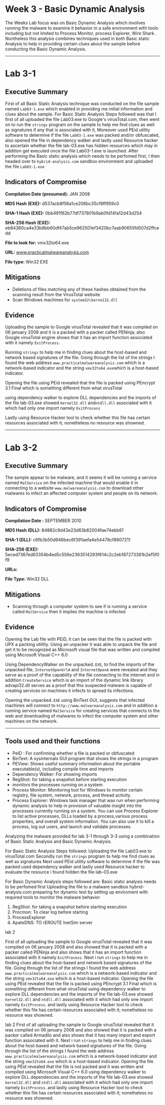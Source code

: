 # Week 3 - Basic Dynamic Analysis

The Weeks Lab focus was on Basic Dynamic Analysis which involves running the malware to examine it behavior in a safe environment with tools including but not limited to Process Monitor, process Explorer, Wire Shark . Nontheless this analysis combines techniques used in both Basic static Analysis to help in providing certain clues about the sample before conducting the Basic Dynamic Analysis.

---
# Lab 3-1 

## Executive Summary

First of all Basic Static Analysis technique was conducted on the file sample named `Lab03-1.exe` which enabled in providing me initial information and clues about the sample. For Basic Static Analysis Steps followed was that I first of all uploaded the file Lab03.exe to Google's virusTotal.com, then went on to run the `strings` program on the sample to help me find clues as well as signatures if any that is associated with it, Moreover used PEid utility software to determine if the file `Lab03-1.exe` was packed and/or obfuscated, also opened the file in dependency walker and lastly used Resource hacker to ascertain whether the file lab-03.exe has hidden resources which may in addition get executed once the file Lab03-1.exe is launched. After performing the Basic static analysis which needs to be perfomed first, I then headed over to `hybrid-analysis.com` sandbox environment and uploaded the file `Lab03-1.exe`

## Indicators of Compromise 

**Compilation Date (presumed):**  JAN 2008

**MD5 Hash (EXE):** d537acb8f56a1ce206bc35cf8ff959c0

**SHA-1 Hash (EXE):**  0bb491f62b77df737801b9ab0fd14fa12d43d254

**SHA-256 Hash (EXE):** eb84360ca4e33b8bb60df47ab5ce962501ef3420bc7aab90655fd507d2ffcedd 

**File to look for:** vmx32to64.exe

**URL:** www.practicalmalwareanalysis.com

**File type:**  Win32 EXE  

## Mitigations

- Deletions of files matching any of these hashes obtained from the scanning result from the VirusTotal website
- Scan Windows machines for `system32\kerne132.dll`

## Evidence

Uploading the sample to Google virusTotal revealed that it was compiled on 06 january 2008 and it is a packed with a packer called PENinja; also Google virusTotal engine shows that it has an import function associated with it namely `ExitProcess`.

Running `strings` to help me in finding clues about the host-based and network based  signatures of the file. Going through the list of the  strings I found the web address `www.practicalmalwareanalysis.com` which is a network-based indicator and the string `vmx32to64.exe`which is a host-based indicator. 

Opening the file using PEid revealed that the file is packed using PEncrypt 3.1 Final which is something different from what virusTotal

using dependency walker to explore DLL dependencies and the imports of the file lab-03.exe showed `kernel32.dll` and`ntdll.dll` associated with it which had only one import namely `ExitProcess`
 
Lastly using Resource Hacker tool to check whether this file has certain resources associated with it; nonetheless no resource was showned.

---
# Lab 3-2

## Executive Summary
The sample appear to be malware, and it seems it will be running a service named `MalService` on the infected machine that would enable it in connecting to a website `www.malwareanalysis.com` to download other malwares to infect an affected computer system and people on its network.

## Indicators of Compromise

**Compilation Date :** SEPTEMBER 2010

**MD5 Hash (DLL):** 84882c9d43e23d63b82004fae74ebb61

**SHA-1 (DLL):** c6fb3b50d946bec6f391aefa4e54478cf8607211

**SHA-256 (EXE):** 5eced7367ed63354b4ed5c556e2363514293f614c2c2eb187273381b2ef5f0f9 

**URLs:** 

**File Type:** Win32 DLL  


## Mitigations
- Scanning through a computer system to see if is running a service called `MalService` then it implies the machine is infected

## Evidence

Opening the Lab file with PEiD, it can be seen that the file is packed with UPX a packing utililty. Using an unpacker it was able to unpack the file and get it to be recognized as Microsoft visual file that was written and compiled using Microsoft Visual C++ 6.0

Using DependencyWalker on the  unpacked`.EXE`, to find the imports of the unpacked file, `InternetOpenUrlA` and `InternetOpenA` were revealed and they serve as a proof of the capability of the file connecting to the internet and in addition `CreateService` which is an import of the dynamic link library advapi32.dll serves as a proof that this suspected malware is capable of creating services on machines it infects to spread its infections.

Opening the unpacked`.EXE` using BinText GUI, suggests that infected machines will connect to `http://www.malwareanalysis.com` and in addition a running service named `MalService` for creating services that connects to the web and downloading of malwares  to infect the computer system and other machines on the network.

---

## Tools used and their functions
- PeID : For confirming whether a file is packed or obfuscated
- BinText: A sysinternals GUI program that shows the strings in a program
- PEView: Shows useful summary information about the portable executable(s), including compile time and imports
- Dependency Walker: For showing imports
- RegShot: for taking a snapshot before starting execution
- monitors the processes running on a system
- Process Monitor: Monitoring tool for Windows to monitor certain registry, file system, network, process, and thread activity.
- Process Explorer: Windows task manager that was run when performing dynamic analysis to help in provision of valuable insight into the processes      currently running on a system. You can use Process Explorer to list active processes, DLLs loaded by a process,various process properties, and overall system information. You can also use it to kill a process, log out users, and launch and validate processes.

Analyzing the malware provided for lab 3-1 through 3-3
using a combination of Basic Static Analysis and Basic 
Dynamic Analysis.

For Basic Static Analysis Steps followed:
 Uploading the file Lab03.exe to virusTotal.com
 Secondly run the `strings` program to help me find
 clues as well as signatures
 Next used PEid utility software to determine if the 
 file was packed 
 used dependency walker 
 and lastly used Resource hacker to evaluate the resource
 i found hidden the file lab-03.exe

For Basic Dynamic Analysis steps followed are:
 Basic static analysis needs to be perfomed first
 Uploading the file to a malware sandbox hybrid-analysis.com
 preparing for dynamic test by setting up enviroment
 with required tools to monitor the malware behavior
1. RegShot: for taking a snapshot before starting execution
2. Procmon: To clear log before starting
3. ProcessExplorer
4. ApateDNS: TO rEROUTE InetSim server 

lab 2
 



First of all uploading the sample to Google virusTotal
revealed that it was compiled on 06 january 2008 and
also showed that it is packed with a packer called PENinja
and also shows that it has an import function associated with it
namely `ExitProcess`. Next i run `strings` to help me in
finding clues about the host-based and network based 
signatures of the file. Going through the list of the 
strings I found the web address `www.practicalmalwareanalysis.com`
which is a network-based indicator and the string `vmx32to64.exe`
which is a host-based indicator. Opening the file using 
PEid revealed that the file is packed using PEncrypt 3.1 
Final which is something different from what virusTotal
using dependency walker to explore DLL dependencies and the 
imports of the file lab-03.exe showed `kernel32.dll` and
`ntdll.dll` associated with it which had only one import 
namely `ExitProcess`. and lastly using Resource Hacker tool
to check whether this file has certain resources associated
with it; nonetheless no resource was showned. 



lab 2
First of all uploading the sample to Google virusTotal
revealed that it was compiled on 06 january 2008 and
also showed that it is packed with a packer called Armadilo
and also shows that it has many import and export 
function associated with it. Next i run `strings` to help me in
finding clues about the host-based and network based 
signatures of the file. Going through the list of the 
strings I found the web address `www.practicalmalwareanalysis.com`
which is a network-based indicator and the string `vmx32to64.exe`
which is a host-based indicator. Opening the file using 
PEid revealed that the file is not packed and it was written and compiled using Microsoft Visual C++ 6.0
using dependency walker to explore DLL dependencies and the 
imports of the file lab-03.exe showed `kernel32.dll` and
`ntdll.dll` associated with it which had only one import 
namely `ExitProcess`. and lastly using Resource Hacker tool
to check whether this file has certain resources associated
with it; nonetheless no resource was showned.  
